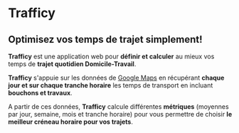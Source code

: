 # Trafficy
## Optimisez vos temps de trajet simplement!

**Trafficy** est une application web pour **définir et calculer** au mieux vos temps de **trajet quotidien Domicile-Travail**. 

**Trafficy** s'appuie sur les données de [Google Maps](http://maps.google.fr) en récupérant **chaque jour et sur chaque tranche horaire** les temps de transport en incluant **bouchons et travaux**. 

A partir de ces données, **Trafficy** calcule différentes **métriques** (moyennes par jour, semaine, mois et tranche horaire) pour vous permettre de choisir **le meilleur créneau horaire pour vos trajets**.
